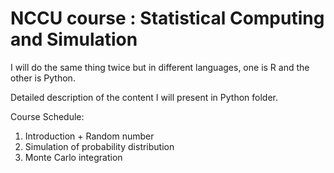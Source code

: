 # NCCU course : Statistical Computing and Simulation

I will do the same thing twice but in different languages, one is R and the other is Python.

Detailed description of the content I will present in Python folder.

Course Schedule:

1. Introduction + Random number
2. Simulation of probability distribution
3. Monte Carlo integration
